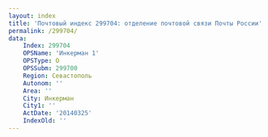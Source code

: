 ```yaml
---
layout: index
title: 'Почтовый индекс 299704: отделение почтовой связи Почты России'
permalink: /299704/
data:
    Index: 299704
    OPSName: 'Инкерман 1'
    OPSType: О
    OPSSubm: 299700
    Region: Севастополь
    Autonom: ''
    Area: ''
    City: Инкерман
    City1: ''
    ActDate: '20140325'
    IndexOld: ''
---
```

